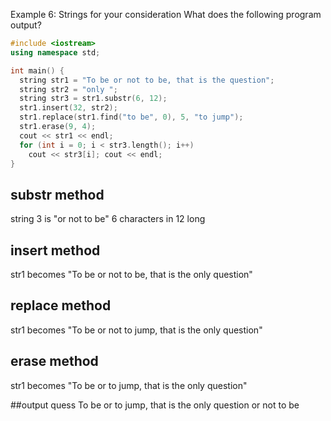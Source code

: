 Example 6: Strings for your consideration
What does the following program output?

```cpp
#include <iostream>
using namespace std;

int main() {
  string str1 = "To be or not to be, that is the question";
  string str2 = "only ";
  string str3 = str1.substr(6, 12);
  str1.insert(32, str2);
  str1.replace(str1.find("to be", 0), 5, "to jump");
  str1.erase(9, 4);
  cout << str1 << endl;
  for (int i = 0; i < str3.length(); i++)
    cout << str3[i]; cout << endl;
}
```

## substr method 
string 3 is "or not to be" 6 characters in 12 long

## insert method 
str1 becomes 
"To be or not to be, that is the only question"

## replace method 
str1 becomes 
"To be or not to jump, that is the only question" 

## erase method 
str1 becomes 
"To be or to jump, that is the only question"

##output quess 
To be or to jump, that is the only question
or not to be 
